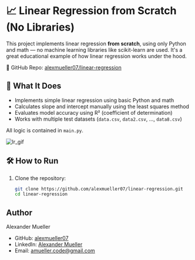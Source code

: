 # 📈 Linear Regression from Scratch (No Libraries)

This project implements linear regression **from scratch**, using only Python and math — no machine learning libraries like scikit-learn are used. It's a great educational example of how linear regression works under the hood.

🔗 GitHub Repo: [alexmueller07/linear-regression](https://github.com/alexmueller07/linear-regression)

## 🧠 What It Does

- Implements simple linear regression using basic Python and math
- Calculates slope and intercept manually using the least squares method
- Evaluates model accuracy using R² (coefficient of determination)
- Works with multiple test datasets (`data.csv`, `data2.csv`, ..., `data8.csv`)

All logic is contained in `main.py`.

![lr_gif](https://github.com/user-attachments/assets/53ed9da9-0e0e-4ca7-a4b3-2cb2308406c3)

## 🛠 How to Run

1. Clone the repository:
   ```bash
   git clone https://github.com/alexmueller07/linear-regression.git
   cd linear-regression

## Author

Alexander Mueller

- GitHub: [alexmueller07](https://github.com/alexmueller07)
- LinkedIn: [Alexander Mueller](https://www.linkedin.com/in/alexander-mueller-021658307/)
- Email: amueller.code@gmail.com
